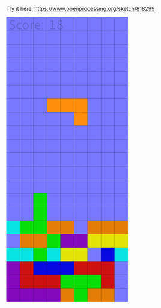 Try it here: 
https://www.openprocessing.org/sketch/818299

![](https://github.com/MikkoKur/ProcessingSketches/blob/master/OOPTetris/Pic.png)
